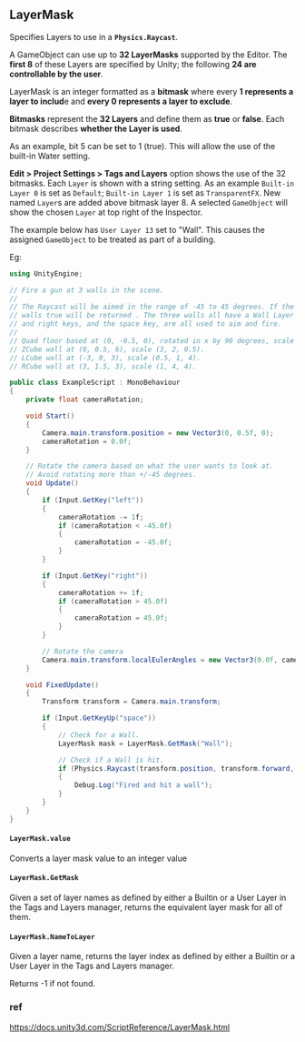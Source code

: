 ## LayerMask
Specifies Layers to use in a **`Physics.Raycast`**.

A GameObject can use up to **32 LayerMasks** supported by the Editor. The **first 8** of these Layers are specified by Unity; the following **24 are controllable by the user**.

LayerMask is an integer formatted as a **bitmask** where every **1 represents a layer to includ**e and **every 0 represents a layer to exclude**.


**Bitmasks** represent the **32 Layers** and define them as **true** or **false**. Each bitmask describes **whether the Layer is used**. 

As an example, bit 5 can be set to 1 (true). This will allow the use of the built-in Water setting.


**Edit > Project Settings > Tags and Layers** option shows the use of the 32 bitmasks. Each `Layer` is shown with a string setting. As an example `Built-in Layer 0` is set as `Default`; `Built-in Layer 1` is set as `TransparentFX`. New named `Layer`s are added above bitmask layer 8. A selected `GameObject` will show the chosen `Layer` at top right of the Inspector. 

The example below has `User Layer 13` set to "Wall". This causes the assigned `GameObject` to be treated as part of a building.

Eg:
```cs
using UnityEngine;

// Fire a gun at 3 walls in the scene.
//
// The Raycast will be aimed in the range of -45 to 45 degrees. If the Ray hits any of the
// walls true will be returned . The three walls all have a Wall Layer attached.  The left
// and right keys, and the space key, are all used to aim and fire.
//
// Quad floor based at (0, -0.5, 0), rotated in x by 90 degrees, scale (8, 8, 8).
// ZCube wall at (0, 0.5, 6), scale (3, 2, 0.5).
// LCube wall at (-3, 0, 3), scale (0.5, 1, 4).
// RCube wall at (3, 1.5, 3), scale (1, 4, 4).

public class ExampleScript : MonoBehaviour
{
    private float cameraRotation;

    void Start()
    {
        Camera.main.transform.position = new Vector3(0, 0.5f, 0);
        cameraRotation = 0.0f;
    }

    // Rotate the camera based on what the user wants to look at.
    // Avoid rotating more than +/-45 degrees.
    void Update()
    {
        if (Input.GetKey("left"))
        {
            cameraRotation -= 1f;
            if (cameraRotation < -45.0f)
            {
                cameraRotation = -45.0f;
            }
        }

        if (Input.GetKey("right"))
        {
            cameraRotation += 1f;
            if (cameraRotation > 45.0f)
            {
                cameraRotation = 45.0f;
            }
        }

        // Rotate the camera
        Camera.main.transform.localEulerAngles = new Vector3(0.0f, cameraRotation, 0.0f);
    }

    void FixedUpdate()
    {
        Transform transform = Camera.main.transform;

        if (Input.GetKeyUp("space"))
        {
            // Check for a Wall.
            LayerMask mask = LayerMask.GetMask("Wall");

            // Check if a Wall is hit.
            if (Physics.Raycast(transform.position, transform.forward, 20.0f, mask))
            {
                Debug.Log("Fired and hit a wall");
            }
        }
    }
}
```

#### `LayerMask.value`
Converts a layer mask value to an integer value

#### `LayerMask.GetMask`
Given a set of layer names as defined by either a Builtin or a User Layer in the Tags and Layers manager, returns the equivalent layer mask for all of them.

#### `LayerMask.NameToLayer`
Given a layer name, returns the layer index as defined by either a Builtin or a User Layer in the Tags and Layers manager.

Returns -1 if not found.



### ref

https://docs.unity3d.com/ScriptReference/LayerMask.html



